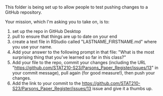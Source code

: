 This folder is being set up to allow people to test pushing changes to a GitHub repository.

Your mission, which I'm asking you to take on, is to:

1. set up the repo in GitHub Desktop
2. pull to ensure that things are up to date on your end
3. create a text file in RStudio called "LASTNAME_FIRSTNAME.md" where you use your name.
4. Add your answer to the following prompt in that file: "What is the most surprising thing that you've learned so far in this class?"
5. Add your file to the repo, commit your changes (including the URL "https://github.com/STAT210-S23/Parsons_Paper_Register/issues/13" in your commit message), pull again (for good measure!), then push your changes.
6. Add the link to your commit to the https://github.com/STAT210-S23/Parsons_Paper_Register/issues/13 issue and give it a thumbs up.
